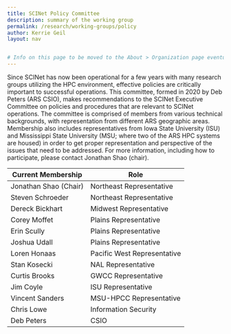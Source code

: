 ```yaml
---
title: SCINet Policy Committee
description: summary of the working group
permalink: /research/working-groups/policy
author: Kerrie Geil
layout: nav


# Info on this page to be moved to the About > Organization page eventually. Then this page should be deleted and all refs to this committee should be deleted from the working group pages.
---
```


Since SCINet has now been operational for a few years with many research groups utilizing the HPC environment, effective policies are critically important to successful operations. This committee, formed in 2020 by Deb Peters (ARS CSIO), makes recommendations to the SCINet Executive Committee on policies and procedures that are relevant to SCINet operations. The committee is comprised of members from various technical backgrounds, with representation from different ARS geographic areas. Membership also includes representatives from Iowa State University (ISU) and Mississippi State University (MSU; where two of the ARS HPC systems are housed) in order to get proper representation and perspective of the issues that need to be addressed. For more information, including how to participate, please contact Jonathan Shao (chair).

 **Current Membership** | Role|
 ---|---|
Jonathan Shao (Chair)|	Northeast Representative
Steven Schroeder| Northeast Representative
Dereck Bickhart|	Midwest Representative
Corey Moffet| Plains Representative
Erin Scully| Plains Representative
Joshua Udall| Plains Representative
Loren Honaas|	Pacific West Representative
Stan Kosecki|	NAL Representative
Curtis Brooks|	GWCC Representative
Jim Coyle|	ISU Representative
Vincent Sanders|	MSU-HPCC Representative
Chris Lowe|	Information Security
Deb Peters|	CSIO